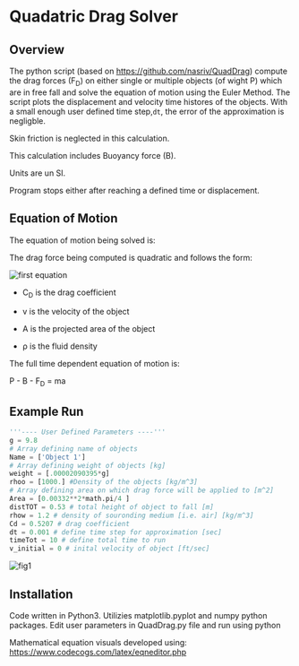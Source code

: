 # Quadatric Drag Solver

## Overview
The python script (based on https://github.com/nasriv/QuadDrag) compute the drag forces (F<sub>D</sub>) on either single or multiple objects (of wight P) which are in free fall and solve the equation of motion using the Euler Method. The script plots the displacement and velocity time histores of the objects. With a small enough user defined time step,`dt`, the error of the approximation is negligble. 

Skin friction is neglected in this calculation. 

This calculation includes Buoyancy force (B).

Units are un SI.

Program stops either after reaching a defined time or displacement.

## Equation of Motion
The equation of motion being solved is:

The drag force being computed is quadratic and follows the form:

![first equation](https://github.com/nasriv/QuadDrag/blob/master/Drag%20Equation.png) 

 * C<sub>D</sub> is the drag coefficient

 * v is the velocity of the object

 * A is the projected area of the object

 * &rho; is the fluid density

The full time dependent equation of motion is:

P - B - F<sub>D</sub> = ma

## Example Run

```python
'''---- User Defined Parameters ----'''
g = 9.8
# Array defining name of objects
Name = ['Object 1']
# Array defining weight of objects [kg]
weight = [.00002090395*g]
rhoo = [1000.] #Density of the objects [kg/m^3]
# Array defining area on which drag force will be applied to [m^2]
Area = [0.00332**2*math.pi/4 ]
distTOT = 0.53 # total height of object to fall [m]
rhow = 1.2 # density of souronding medium [i.e. air] [kg/m^3]
Cd = 0.5207 # drag coefficient
dt = 0.001 # define time step for approximation [sec]
timeTot = 10 # define total time to run
v_initial = 0 # inital velocity of object [ft/sec]
```
![fig1](https://github.com/nasriv/QuadDrag/blob/master/Fig1.png)

## Installation
Code written in Python3. Utilizies matplotlib.pyplot and numpy python packages. Edit user parameters in QuadDrag.py file and run using python

Mathematical equation visuals developed using: https://www.codecogs.com/latex/eqneditor.php


       
  
